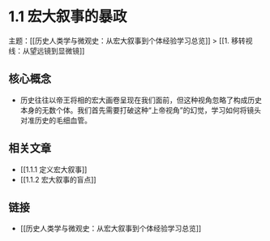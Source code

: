 # 1.1 宏大叙事的暴政

主题：[[历史人类学与微观史：从宏大叙事到个体经验学习总览]] > [[1. 移转视线：从望远镜到显微镜]]

## 核心概念

- 历史往往以帝王将相的宏大画卷呈现在我们面前，但这种视角忽略了构成历史本身的无数个体。我们首先需要打破这种“上帝视角”的幻觉，学习如何将镜头对准历史的毛细血管。

## 相关文章

- [[1.1.1 定义宏大叙事]]
- [[1.1.2 宏大叙事的盲点]]

## 链接

- [[历史人类学与微观史：从宏大叙事到个体经验学习总览]]
